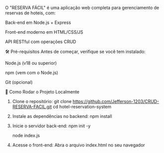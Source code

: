 O "RESERVA FÁCIL" é uma aplicação web completa para gerenciamento de reservas de hoteis, com:

Back-end em Node.js + Express

Front-end moderno em HTML/CSS/JS

API RESTful com operações CRUD

🛠 Pré-requisitos
Antes de começar, verifique se você tem instalado:

Node.js (v18 ou superior)

npm (vem com o Node.js)

Git (opcional)

🚀 Como Rodar o Projeto Localmente
1. Clone o repositório: 
git clone https://github.com/Jefferson-1203/CRUD-RESERVA-FACIL.git
cd hotel-reservation-system

2. Instale as dependências no backend:
npm install

3. Inicie o servidor back-end:
npm init -y

   node index.js

4. Acesse o front-end:
Abra o arquivo index.html no seu navegador

